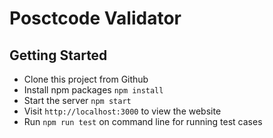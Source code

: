 # Posctcode Validator

## Getting Started

* Clone this project from Github
* Install npm packages `npm install`
* Start the server `npm start`
* Visit `http://localhost:3000` to view the website
* Run `npm run test` on command line for running test cases
